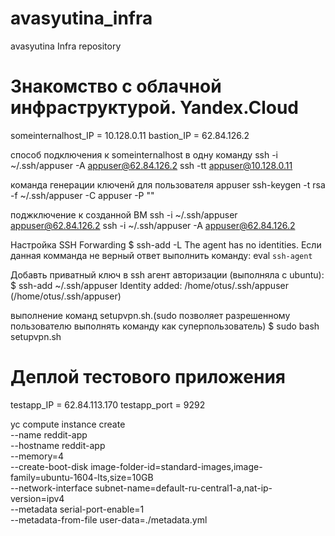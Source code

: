 # avasyutina_infra
avasyutina Infra repository

# Знакомство с облачной инфраструктурой. Yandex.Cloud
someinternalhost_IP = 10.128.0.11
bastion_IP = 62.84.126.2

способ подключения к someinternalhost в одну команду
ssh -i ~/.ssh/appuser -A appuser@62.84.126.2 ssh -tt appuser@10.128.0.11

команда генерации ключенй для пользователя appuser
ssh-keygen -t rsa -f ~/.ssh/appuser -C appuser -P ""

поджключение к созданной ВМ
ssh -i ~/.ssh/appuser appuser@62.84.126.2
ssh -i ~/.ssh/appuser -A appuser@62.84.126.2

Настройка SSH Forwarding
$ ssh-add -L
The agent has no identities.
Если данная комманда не верный ответ выполнить команду:  eval `ssh-agent`

Добавть приватный ключ в ssh агент авторизации (выполняла с ubuntu):
$ ssh-add ~/.ssh/appuser
Identity added: /home/otus/.ssh/appuser (/home/otus/.ssh/appuser)

выполнение команд setupvpn.sh.(sudo позволяет разрешенному пользователю выполнять команду как суперпользователь)
$ sudo bash setupvpn.sh

# Деплой тестового приложения

testapp_IP = 62.84.113.170
testapp_port = 9292

yc compute instance create \
  --name reddit-app \
  --hostname reddit-app \
  --memory=4 \
  --create-boot-disk image-folder-id=standard-images,image-family=ubuntu-1604-lts,size=10GB \
  --network-interface subnet-name=default-ru-central1-a,nat-ip-version=ipv4 \
  --metadata serial-port-enable=1 \
  --metadata-from-file user-data=./metadata.yml
